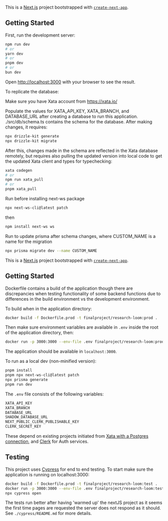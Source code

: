 This is a [Next.js](https://nextjs.org) project bootstrapped with [`create-next-app`](https://nextjs.org/docs/app/api-reference/cli/create-next-app).

## Getting Started

First, run the development server:

```bash
npm run dev
# or
yarn dev
# or
pnpm dev
# or
bun dev
```

Open [http://localhost:3000](http://localhost:3000) with your browser to see the result.

To replicate the database:

Make sure you have Xata account from https://xata.io/

Populate the values for XATA_API_KEY, XATA_BRANCH, and DATABASE_URL after creating a database to run this application.
./src/db/schema.ts contains the schema for the database. After making changes, it requires:

```bash
npx drizzle-kit generate
npx drizzle-kit migrate
```

After this, changes made in the schema are reflected in the Xata database remotely, but requires also pulling the updated version into local code to get the updated Xata client and types for typechecking:

```bash
xata codegen
# or
npm run xata_pull
# or
pnpm xata_pull
```

Run before installing next-ws package
```bash
npx next-ws-cli@latest patch
```
then 
```bash
npm install next-ws ws
```

Run to update prisma after schema changes, where CUSTOM_NAME is a name for the migration
```bash
npx prisma migrate dev --name CUSTOM_NAME
```

This is a [Next.js](https://nextjs.org) project bootstrapped with [`create-next-app`](https://nextjs.org/docs/app/api-reference/cli/create-next-app).

## Getting Started
Dockerfile contains a build of the application though there are discrepancies when testing functionality of some backend functions due to differences in the build environment vs the development environment.

To build when in the application directory:

```bash
docker build -f Dockerfile.prod -t finalproject/research-loom:prod .
```

Then make sure environment variables are available in `.env` inside the root of the application directory, then:

```bash
docker run -p 3000:3000 --env-file .env finalproject/research-loom:prod
```

The application should be available in `localhost:3000`.

To run as a local dev (non-minified version):
```bash
pnpm install
pnpm npx next-ws-cli@latest patch
npx prisma generate
pnpm run dev
```
The `.env` file consists of the following variables:

```bash
XATA_API_KEY
XATA_BRANCH
DATABASE_URL
SHADOW_DATABASE_URL
NEXT_PUBLIC_CLERK_PUBLISHABLE_KEY
CLERK_SECRET_KEY
```
These depend on existing projects initiated from [Xata with a Postgres connection](https://xata.io/docs/postgres), and [Clerk](clerk.com) for Auth services.

## Testing

This project uses [Cypress](https://docs.cypress.io/app/end-to-end-testing/writing-your-first-end-to-end-test) for end to end testing. To start make sure the application is running on localhost:3000:

```bash
docker build -f Dockerfile.prod -t finalproject/research-loom:test .
docker run -p 3000:3000 --env-file .env finalproject/research-loom:test
npx cypress open
```

The tests run better after having 'warmed up' the nextJS project as it seems the first time pages are requested the server does not respond as it should. See `./cypress/README.md` for more details.


